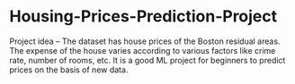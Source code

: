 # Housing-Prices-Prediction-Project
Project idea – The dataset has house prices of the Boston residual areas. The expense of the house varies according to various factors like crime rate, number of rooms, etc. It is a good ML project for beginners to predict prices on the basis of new data.
